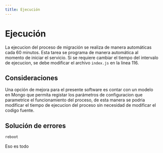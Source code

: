 ```yaml
---
title: Ejecución
---
```


# Ejecución

La ejecucion del proceso de migración se realiza de manera automáticas cada 60 minutos. Esta tarea se programa de manera automática al momento de iniciar el servicio. Si se requiere cambiar el tiempo del intervalo de ejecucion, se debe modificar el archivo `index.js` en la linea 116.

## Consideraciones

Una opción de mejora para el presente software es contar con un modelo en Mongo que permita registar los parámetros de configuracion que parametrice el funcionamiento del proceso, de esta manera se podria modificar el tiempo de ejecucion del proceso sin necesidad de modificar el codigo fuente.

## Solución de errores

```bash
reboot
```

Eso es todo

